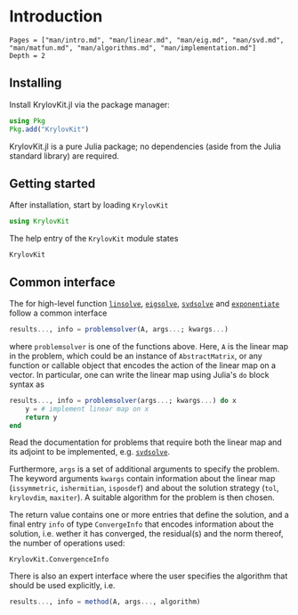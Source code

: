 # Introduction

```@contents
Pages = ["man/intro.md", "man/linear.md", "man/eig.md", "man/svd.md", "man/matfun.md", "man/algorithms.md", "man/implementation.md"]
Depth = 2
```

## Installing

Install KrylovKit.jl via the package manager:
```julia
using Pkg
Pkg.add("KrylovKit")
```

KrylovKit.jl is a pure Julia package; no dependencies (aside from the Julia standard library)
are required.

## Getting started

After installation, start by loading `KrylovKit`

```julia
using KrylovKit
```
The help entry of the `KrylovKit` module states
```@docs
KrylovKit
```

## Common interface

The for high-level function [`linsolve`](@ref), [`eigsolve`](@ref), [`svdsolve`](@ref) and [`exponentiate`](@ref)
follow a common interface
```julia
results..., info = problemsolver(A, args...; kwargs...)
```
where `problemsolver` is one of the functions above. Here, `A` is the linear map in the problem,
which could be an instance of `AbstractMatrix`, or any function or callable object that encodes
the action of the linear map on a vector. In particular, one can write the linear map using
Julia's `do` block syntax as
```julia
results..., info = problemsolver(args...; kwargs...) do x
    y = # implement linear map on x
    return y
end
```
Read the documentation for problems that require both the linear map and its adjoint to be
implemented, e.g. [`svdsolve`](@ref).

Furthermore, `args` is a set of additional arguments to specify the problem. The keyword arguments
`kwargs` contain information about the linear map (`issymmetric`, `ishermitian`, `isposdef`) and
about the solution strategy (`tol`, `krylovdim`, `maxiter`). A suitable algorithm for the problem
is then chosen.

The return value contains one or more entries that define the solution, and a final
entry `info` of type `ConvergeInfo` that encodes information about the solution, i.e. wether it
has converged, the residual(s) and the norm thereof, the number of operations used:
```@docs
KrylovKit.ConvergenceInfo
```

There is also an expert interface where the user specifies the algorithm that should be used
explicitly, i.e.
```julia
results..., info = method(A, args..., algorithm)
```
